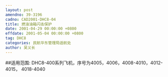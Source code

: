 ```yaml
---
layout: post
amendno: 39-3196
cadno: CAD2001-DHC8-04
title: 燃油油箱闪击保护
date: 2001-04-29 00:00:00 +0800
effdate: 2001-05-04 00:00:00 +0800
tag: DHC8
categories: 民航华东管理局适航处
author: 吴义长
---
```


##适用范围:
DHC8-400系列飞机，序号为4005，4006，4008-4010，4012-4015， 4018-4040

